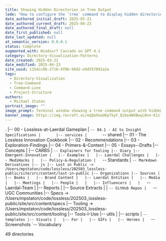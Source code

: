 ```yaml
---
title: Showing Hidden Directories in Tree Output
lede: "How to configure the `tree` command to display hidden directories and files when visualizing project folder structures."
date_authored_initial_draft: 2025-03-21
date_authored_current_draft: 2025-04-23
date_authored_final_draft: null
date_first_published: null
date_last_updated: null
at_semantic_version: 0.0.0.1
status: Complete
augmented_with: Windsurf Cascade on GPT 4.1
category: Directory-Visualization-Patterns
date_created: 2025-03-21
date_modified: 2025-04-23
site_uuid: 115dcc0b-2716-4f0b-9692-e9d357091a2a
tags:
  - Directory-Visualization
  - Tree-Command
  - Command-Line
  - Project-Structure
authors:
  - Michael Staton
portrait_image: ""
image_prompt: Terminal window showing a tree command output with hidden directories and files, modern developer workspace, clean visualization.
banner_image: https://img.recraft.ai/eqQaXeaUKp7kyF_QibedWXBwyL0nn-K1zfIae3SbXp8/rs:fit:2048:1024:0/raw:1/plain/abs://external/images/51c69f72-4b8c-42fe-b1e2-b7aaf7585337
---
```


.
|-- 00 - Lossless-at-Laerdal Gameplan
|   `-- 04.1 - AI to Insight Specifications
|       |-- services
|       `-- shared
|-- 01 - The Lossless Innovation Cookbook
|-- 02 - Recommendations
|-- 03 - Exploration-Findings
|-- 04 - Primers-&-Context
|-- 05 - Essays--Drafts
|-- Concepts
|   |-- CARBS
|   `-- Explainers for Tooling
|-- Diary
|-- Emergent-Innovation
|   |-- Examples
|   |-- Laerdal Challenges
|   |-- MediHacks
|   |-- Policy-&-Regulation
|   `-- Standards
|       `-- Markdown Derivatives
|-- js
|-- Lost in Public -> /Users/mpstaton/code/lossless/202503_lossless-public/site/src/content/lost-in-public
|-- Organizations
|-- Sources
|   |-- Books
|   |-- Brand Content
|   |-- Laerdal Entities
|   |-- Media
|   |-- Meetings
|   |-- People
|   |   |-- Influencers
|   |   `-- Laerdal-Team
|   |-- Reports
|   |-- Source Extracts
|   |   `-- GitHub Repos
|   `-- UGC Communities
|-- Specs -> /Users/mpstaton/code/lossless/202503_lossless-public/site/src/content/specs
|-- Tooling -> /Users/mpstaton/code/lossless/202503_lossless-public/site/src/content/tooling
|-- Tools-I-Use
|-- utils
|   |-- scripts
|   `-- templates
|-- Visuals
|   |-- For
|   |-- GIFs
|   |-- Heroes
|   `-- Screenshots
`-- Vocabulary

49 directories